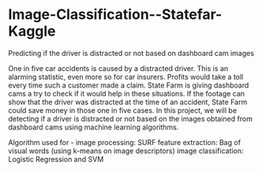 # Image-Classification--Statefar-Kaggle
Predicting if the driver is distracted or not based on dashboard cam images

One in five car accidents is caused by a distracted driver. This is an alarming statistic, even more so for car insurers. Profits would take a toll every time such a customer made a claim. State Farm is giving dashboard cams a try to check if it would help in these situations. If the footage can show that the driver was distracted at the time of an accident, State Farm could save money in those one in five cases. In this project, we will be detecting if a driver is distracted or not based on the images obtained from dashboard cams using machine learning algorithms.

Algorithm used for - 
image processing: SURF
feature extraction: Bag of visual words (using k-means on image descriptors)
image classification: Logistic Regression and SVM

